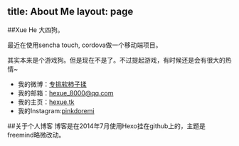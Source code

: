 title: About Me
layout: page
---
##Xue He
大四狗。

最近在使用sencha touch, cordova做一个移动端项目。

其实本来是个游戏狗。但是现在不是了。不过提起游戏，有时候还是会有很大的热情~

+ 我的微博：[专挑软柿子揉](http://www.weibo.com/3480820781/)
+ 我的邮箱：[hexue_8000@qq.com](mailto:hexue_8000@qq.com)
+ 我的主页：[hexue.tk](http://hexue.tk)
+ 我的Instagram:[pinkdoremi](http://instagram.com/pinkdoremi)

##关于个人博客
博客是在2014年7月使用Hexo挂在github上的，主题是freemind略微改动。